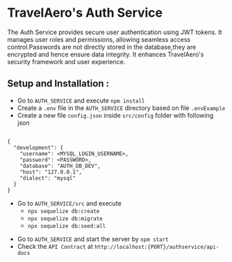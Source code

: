 # TravelAero's Auth Service 
The Auth Service provides secure user authentication using JWT tokens. It manages user roles and permissions, allowing seamless access control.Passwords are not directly stored in the database,they are encrypted and hence ensure data integrity. It enhances TravelAero's security framework and user experience.

## Setup and Installation :

- Go to `AUTH_SERVICE` and execute `npm install`
- Create a `.env` file in the `AUTH_SERVICE` directory based on file `.envExample` 
- Create a new  file `config.json` inside `src/config` folder with following json
 
```

{
  "development": {
    "username": <MYSQL_LOGIN_USERNAME>,
    "password": <PASSWORD>,
    "database": "AUTH_DB_DEV",
    "host": "127.0.0.1",
    "dialect": "mysql"
  }
}

```
* Go to `AUTH_SERVICE/src` and execute 
  * `npx sequelize db:create`
  * `npx sequelize db:migrate`
  * `npx sequelize db:seed:all`

- Go to `AUTH_SERVICE` and start the server by `npm start`
- Check the `API Contract` at `http://localhost:{PORT}/authservice/api-docs`
<br>

